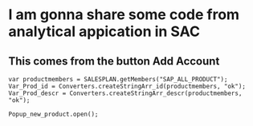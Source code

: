 # I am gonna share some code from analytical appication in SAC
## This comes from the button Add Account
```
var productmembers = SALESPLAN.getMembers("SAP_ALL_PRODUCT");
Var_Prod_id = Converters.createStringArr_id(productmembers, "ok");
Var_Prod_descr = Converters.createStringArr_descr(productmembers, "ok");

Popup_new_product.open(); 
```

